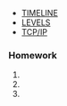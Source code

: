 
* [TIMELINE](./V_TIMELINE.md)
* [LEVELS](./V_LEVELS.md)
* [TCP/IP](./TCP_IP.md)

### Homework

1. 
2. 
3. 